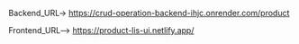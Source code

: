 Backend_URL-> https://crud-operation-backend-ihjc.onrender.com/product

Frontend_URL--> https://product-lis-ui.netlify.app/
